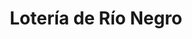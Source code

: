 ---
title: "Lotería de Río Negro"
url: /cipolletti/loteria-de-rio-negro-leandro-n-alem/
shop: lotería
---